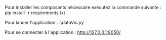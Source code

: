 Pour installer les composants nécessaire exécutez la commande suivante :
    pip install -r requirements.txt

Pour lancer l'application : 
    .\dataVis.py

Pour se connecter à l'application :
    http://127.0.0.1:8050/